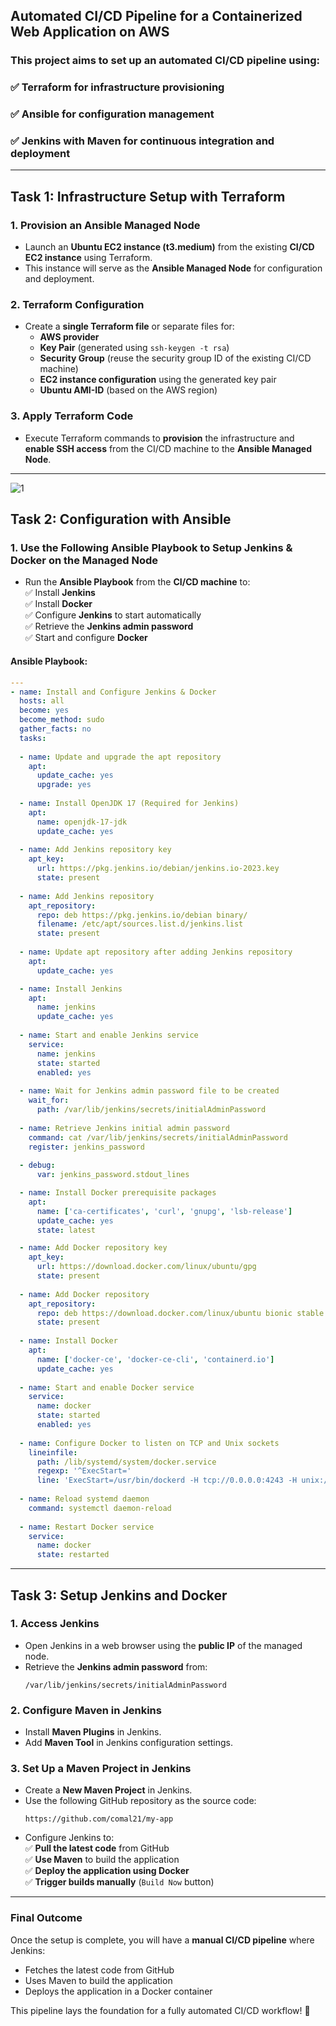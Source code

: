 ## **Automated CI/CD Pipeline for a Containerized Web Application on AWS**  

### This project aims to set up an automated **CI/CD pipeline** using:  
### ✅ **Terraform** for infrastructure provisioning  
### ✅ **Ansible** for configuration management  
### ✅ **Jenkins with Maven** for continuous integration and deployment  
---

## **Task 1: Infrastructure Setup with Terraform**  

### **1. Provision an Ansible Managed Node**  
- Launch an **Ubuntu EC2 instance (t3.medium)** from the existing **CI/CD EC2 instance** using Terraform.  
- This instance will serve as the **Ansible Managed Node** for configuration and deployment.  

### **2. Terraform Configuration**  
- Create a **single Terraform file** or separate files for:  
  - **AWS provider**  
  - **Key Pair** (generated using `ssh-keygen -t rsa`)  
  - **Security Group** (reuse the security group ID of the existing CI/CD machine)  
  - **EC2 instance configuration** using the generated key pair  
  - **Ubuntu AMI-ID** (based on the AWS region)  

### **3. Apply Terraform Code**  
- Execute Terraform commands to **provision** the infrastructure and **enable SSH access** from the CI/CD machine to the **Ansible Managed Node**.  
---
![1](https://github.com/user-attachments/assets/b2cdc105-2ead-44b6-b48f-7bd5c701382e)

## **Task 2: Configuration with Ansible**  

### **1. Use the Following Ansible Playbook to Setup Jenkins & Docker on the Managed Node**  
- Run the **Ansible Playbook** from the **CI/CD machine** to:  
  ✅ Install **Jenkins**  
  ✅ Install **Docker**  
  ✅ Configure **Jenkins** to start automatically  
  ✅ Retrieve the **Jenkins admin password**  
  ✅ Start and configure **Docker**  

#### **Ansible Playbook**:
```yaml
---
- name: Install and Configure Jenkins & Docker
  hosts: all
  become: yes
  become_method: sudo
  gather_facts: no
  tasks:
  
  - name: Update and upgrade the apt repository
    apt:
      update_cache: yes
      upgrade: yes
  
  - name: Install OpenJDK 17 (Required for Jenkins)
    apt:
      name: openjdk-17-jdk
      update_cache: yes
  
  - name: Add Jenkins repository key
    apt_key:
      url: https://pkg.jenkins.io/debian/jenkins.io-2023.key
      state: present
  
  - name: Add Jenkins repository
    apt_repository:
      repo: deb https://pkg.jenkins.io/debian binary/
      filename: /etc/apt/sources.list.d/jenkins.list
      state: present
  
  - name: Update apt repository after adding Jenkins repository
    apt:
      update_cache: yes

  - name: Install Jenkins
    apt:
      name: jenkins
      update_cache: yes
  
  - name: Start and enable Jenkins service
    service:
      name: jenkins
      state: started
      enabled: yes
  
  - name: Wait for Jenkins admin password file to be created
    wait_for:
      path: /var/lib/jenkins/secrets/initialAdminPassword
  
  - name: Retrieve Jenkins initial admin password
    command: cat /var/lib/jenkins/secrets/initialAdminPassword
    register: jenkins_password
  
  - debug:
      var: jenkins_password.stdout_lines

  - name: Install Docker prerequisite packages
    apt:
      name: ['ca-certificates', 'curl', 'gnupg', 'lsb-release']
      update_cache: yes
      state: latest

  - name: Add Docker repository key
    apt_key:
      url: https://download.docker.com/linux/ubuntu/gpg
      state: present
  
  - name: Add Docker repository
    apt_repository:
      repo: deb https://download.docker.com/linux/ubuntu bionic stable
      state: present
  
  - name: Install Docker
    apt:
      name: ['docker-ce', 'docker-ce-cli', 'containerd.io']
      update_cache: yes
  
  - name: Start and enable Docker service
    service:
      name: docker
      state: started
      enabled: yes
  
  - name: Configure Docker to listen on TCP and Unix sockets
    lineinfile:
      path: /lib/systemd/system/docker.service
      regexp: '^ExecStart='
      line: 'ExecStart=/usr/bin/dockerd -H tcp://0.0.0.0:4243 -H unix:///var/run/docker.sock'
  
  - name: Reload systemd daemon
    command: systemctl daemon-reload
  
  - name: Restart Docker service
    service:
      name: docker
      state: restarted
```
---

## **Task 3: Setup Jenkins and Docker**  

### **1. Access Jenkins**  
- Open Jenkins in a web browser using the **public IP** of the managed node.  
- Retrieve the **Jenkins admin password** from:  
  ```
  /var/lib/jenkins/secrets/initialAdminPassword
  ```

### **2. Configure Maven in Jenkins**  
- Install **Maven Plugins** in Jenkins.  
- Add **Maven Tool** in Jenkins configuration settings.  

### **3. Set Up a Maven Project in Jenkins**  
- Create a **New Maven Project** in Jenkins.  
- Use the following GitHub repository as the source code:  
  ```
  https://github.com/comal21/my-app
  ```  
- Configure Jenkins to:  
  ✅ **Pull the latest code** from GitHub  
  ✅ **Use Maven** to build the application  
  ✅ **Deploy the application using Docker**  
  ✅ **Trigger builds manually** (`Build Now` button)  

---

### **Final Outcome**  
Once the setup is complete, you will have a **manual CI/CD pipeline** where Jenkins:  
- Fetches the latest code from GitHub  
- Uses Maven to build the application  
- Deploys the application in a Docker container  

This pipeline lays the foundation for a fully automated CI/CD workflow! 🚀
